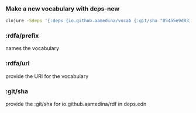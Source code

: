 ### Make a new vocabulary with deps-new
``` bash
clojure -Sdeps '{:deps {io.github.aamedina/vocab {:git/sha "85455e9d83106e75bd2fe9d5c8b9e2cb56c19891"}}}' -Tnew create :template aamedina/vocab :name net.wikipunk/example :rdfa/prefix "example" :rdfa/uri '"https://wikipunk.net/example/"' :git/sha '"e54ec56c3c17d6b2f6534942e74e2021783885df"'
```

### :rdfa/prefix 
names the vocabulary
### :rdfa/uri
provide the URI for the vocabulary
### :git/sha
provide the :git/sha for io.github.aamedina/rdf in deps.edn
